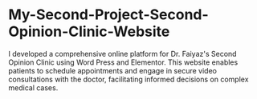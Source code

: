 # My-Second-Project-Second-Opinion-Clinic-Website
I developed a comprehensive online platform for Dr. Faiyaz's Second Opinion Clinic using Word Press and Elementor. This website enables patients to schedule appointments and engage in secure video consultations with the doctor, facilitating informed decisions on complex medical cases. 
